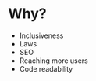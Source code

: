 # Why?
- Inclusiveness
- Laws
- SEO
- Reaching more users
- Code readability

<!--
SEO, Laws, inclusiveness, intuitivness, better UX
https://www.who.int/health-topics/disability#tab=tab_1
-->
